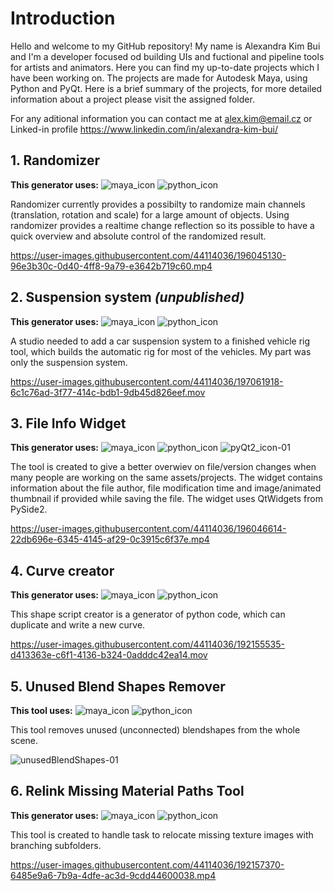 # Introduction
Hello and welcome to my GitHub repository! My name is Alexandra Kim Bui and I'm a developer focused od building UIs and fuctional and pipeline tools 
for artists and animators. 
Here you can find my up-to-date projects which I have been working on. The projects are made for Autodesk Maya, using Python 
and PyQt. Here is a brief summary of the projects, for more detailed information about a project please visit the assigned folder.

For any aditional information you can contact me at alex.kim@email.cz or Linked-in profile https://www.linkedin.com/in/alexandra-kim-bui/

## 1. Randomizer
**This generator uses:** ![maya_icon](https://user-images.githubusercontent.com/44114036/192157730-b543643b-b461-447d-9779-70ba59b347d5.png)
![python_icon](https://user-images.githubusercontent.com/44114036/192157734-130bc0eb-741e-4805-9f56-1a00bc179fc3.png)

Randomizer currently provides a possibilty to randomize main channels (translation, rotation and scale) for a large amount of objects. 
Using randomizer provides a realtime change reflection so its possible to have a quick overview and absolute control of the randomized result.

https://user-images.githubusercontent.com/44114036/196045130-96e3b30c-0d40-4ff8-9a79-e3642b719c60.mp4

## 2. Suspension system *(unpublished)*
**This generator uses:** ![maya_icon](https://user-images.githubusercontent.com/44114036/192157730-b543643b-b461-447d-9779-70ba59b347d5.png)
![python_icon](https://user-images.githubusercontent.com/44114036/192157734-130bc0eb-741e-4805-9f56-1a00bc179fc3.png)

A studio needed to add a car suspension system to a finished vehicle rig tool, which builds the automatic rig for most of the vehicles. My part was only the suspension system.

https://user-images.githubusercontent.com/44114036/197061918-6c1c76ad-3f77-414c-bdb1-9db45d826eef.mov



## 3. File Info Widget

**This generator uses:** ![maya_icon](https://user-images.githubusercontent.com/44114036/192157730-b543643b-b461-447d-9779-70ba59b347d5.png)
![python_icon](https://user-images.githubusercontent.com/44114036/192157734-130bc0eb-741e-4805-9f56-1a00bc179fc3.png) ![pyQt2_icon-01](https://user-images.githubusercontent.com/44114036/196046319-556f07e3-a451-4db2-a75b-b8b06592cf8c.png)

The tool is created to give a better overwiev on file/version changes when many people are working on the same assets/projects. The widget contains information about the file author, file modification time and image/animated thumbnail if provided while saving the file. The widget uses QtWidgets from PySide2.

https://user-images.githubusercontent.com/44114036/196046614-22db696e-6345-4145-af29-0c3915c6f37e.mp4

## 4. Curve creator

**This generator uses:** ![maya_icon](https://user-images.githubusercontent.com/44114036/192157730-b543643b-b461-447d-9779-70ba59b347d5.png)
![python_icon](https://user-images.githubusercontent.com/44114036/192157734-130bc0eb-741e-4805-9f56-1a00bc179fc3.png)

This shape script creator is a generator of python code, which can duplicate and write a new curve.

https://user-images.githubusercontent.com/44114036/192155535-d413363e-c6f1-4136-b324-0adddc42ea14.mov

## 5. Unused Blend Shapes Remover
**This tool uses:** ![maya_icon](https://user-images.githubusercontent.com/44114036/192157730-b543643b-b461-447d-9779-70ba59b347d5.png)
![python_icon](https://user-images.githubusercontent.com/44114036/192157734-130bc0eb-741e-4805-9f56-1a00bc179fc3.png)

This tool removes unused (unconnected) blendshapes from the whole scene.

![unusedBlendShapes-01](https://user-images.githubusercontent.com/44114036/192876160-9eded616-d0a8-4dae-a134-18921e3e37b4.png)

## 6. Relink Missing Material Paths Tool

**This generator uses:** ![maya_icon](https://user-images.githubusercontent.com/44114036/192157730-b543643b-b461-447d-9779-70ba59b347d5.png)
![python_icon](https://user-images.githubusercontent.com/44114036/192157734-130bc0eb-741e-4805-9f56-1a00bc179fc3.png)

This tool is created to handle task to relocate missing texture images with branching subfolders.

https://user-images.githubusercontent.com/44114036/192157370-6485e9a6-7b9a-4dfe-ac3d-9cdd44600038.mp4
